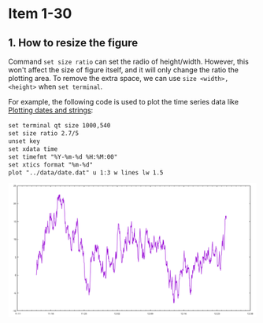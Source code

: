 # Item 1-30
## 1. How to resize the figure
Command `set size ratio` can set the radio of height/width. However, this won't affect the size of figure itself, and it will only change the ratio the plotting area. To remove the extra space, we can use `size <width>, <height>` when `set terminal`.

For example, the following code is used to plot the time series data like [Plotting dates and strings](../ch1/basic_usage.html#plotting-dates-and-strings):

```
set terminal qt size 1000,540
set size ratio 2.7/5
unset key
set xdata time
set timefmt "%Y-%m-%d %H:%M:00"
set xtics format "%m-%d"
plot "../data/date.dat" u 1:3 w lines lw 1.5
```

<img src="img/date.svg" alt="date">